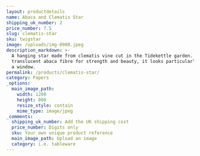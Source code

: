 ```yaml
---
layout: productdetails
name: Abaca and Clematis Star
shipping_uk_number: 2
price_number: 7.5
slug: clematis-star
sku: twigstar
image: /uploads/img-0900.jpeg
description_markdown: >-
  A hanging star made from clematis vine cut in the Tidekettle garden. Dipped in
  translucent abaca fibre for strength and beauty, it looks particularly good in
  a window.
permalink: /products/clematis-star/
category: Papers
_options:
  main_image_path:
    width: 1200
    height: 800
    resize_style: contain
    mime_type: image/jpeg
_comments:
  shipping_uk_number: Add the UK shipping cost
  price_number: Digits only
  sku: Your own unique product reference
  main_image_path: Upload an image
  category: i.e. tableware
---
```


